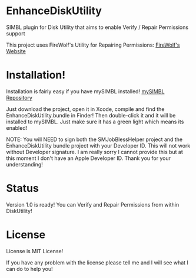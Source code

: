 # EnhanceDiskUtility
SIMBL plugin for Disk Utility that aims to enable Verify / Repair Permissions support

This project uses FireWolf's Utility for Repairing Permissions: [FireWolf's Website](https://www.firewolf.science/2016/07/repairpermissions-v3-now-supports-repairing-permissions-on-macos-sierra/)

# Installation!

Installation is fairly easy if you have mySIMBL installed! [mySIMBL Repository](https://github.com/w0lfschild/mySIMBL)

Just download the project, open it in Xcode, compile and find the EnhanceDiskUtility.bundle in Finder!
Then double-click it and it will be installed to mySIMBL. Just make sure it has a green light which means its enabled!

NOTE: You will NEED to sign both the SMJobBlessHelper project and the EnhanceDiskUtility bundle project with your Developer ID.  This will not work without Developer signature.  I am really sorry I cannot provide this but at this moment I don't have an Apple Developer ID. Thank you for your understanding!

# Status

Version 1.0 is ready! You can Verify and Repair Permissions from within DiskUtility!

# License

License is MIT License!

If you have any problem with the license please tell me and I will see what I can do to help you!
